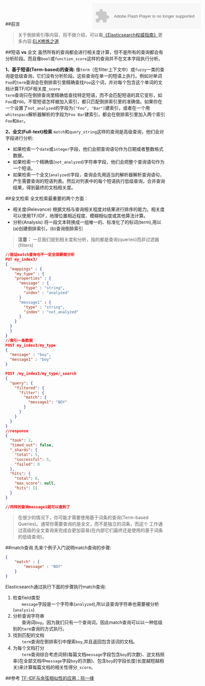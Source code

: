 ##前言
<p><object style="display: block; position: absolute; top:10px; left:500px;" width="340" height="80" data="http://music.163.com/style/swf/widget.swf?sid=175206&amp;type=2&amp;auto=0&amp;width=320&amp;height=66" type="application/x-shockwave-flash"></object></p>

>关于倒排索引等内容，将不做介绍，可以看<a href="">《Elasticsearch权威指南》</a>更多内容:<a href="">ELK修炼之道</a>

##短语  **vs** 全文
虽然所有的查询都会进行相关度计算，但不是所有的查询都会有分析阶段。而且像`bool`或`function_score`这样的查询并不在文本字段执行分析。

**1、基于短语(Term-based)的查询:**
像`term`（在filter上下文中）或`fuzzy`一类的查询是低级查询，它们没有分析阶段。这些查询在单一的短语上执行。例如对单词`Foo`的`term`查询会在倒排索引里精确查找`Foo`这个词，并对每个包含这个单词的文档计算TF/IDF相关度`_score`  
`term`查询只在倒排查询里精确低查找特定短语，而不会匹配短语的其它变形，如`Foo`或`FOO`。不管短语怎样被加入索引，都只匹配倒排索引里的准确值。如果你在一个设置了`not_analyzed`的字段为`["Foo", "Bar"]`建索引，或者在一个用`whitespace`解析器解析的字段为`Foo Bar`建索引，都会在倒排索引里加入两个索引`Foo`和`Bar`。

**2、全文(Full-text)检索**
`match`和`query_string`这样的查询是高级查询，他们会对字段进行分析:  

- 如果检索一个`date`或`integer`字段，他们会把查询语句作为日期或者整数格式数据。  
- 如果检索一个精确值(`not_analyzed`)字符串字段，他们会把整个查询语句作为一个短语。
- 如果检索一个全文(`analyzed`)字段，查询会先用适当的解析器解析查询语句，产生需要查询的短语列表。然后对列表中的每个短语执行低级查询，合并查询结果，得到最终的文档相关度。

##全文检索
全文检索最重要的两个方面：  

- 相关度(Relevance)
    根据文档与查询相关程度对结果进行排序的能力。相关度可以使用TF/IDF，地理位置相近程度、模糊相似度或其他算法计算。  
- 分析(Analysis)
    将一段文本转换成一组唯一的、标准化了的标词(term),用以(a)创建倒排索引，(b)查询倒排索引  

>**注意：**
>一旦我们提到相关度和分析，指的都是查询(queries)而非过滤器(filters)

```json
//验证match查询也不一定全部要做分析
PUT my_index3/
{
  "mappings" : {
    "my_type" : {
    "properties" : {
      "message" : {
        "type" : "string",
        "index" : "analyzed"
      }
      "message1" : {
        "type" : "string",
        "index" : "not_analyzed"
      }
    } 
  }
  }
}
//索引一条数据
POST my_index3/my_type
{
  "message" : "boy",
  "message1" : "boy"
}

POST /my_index3/my_type/_search
{
  "query": {
    "filtered": {
      "filter": {
        "match": {
          "message1": "BOY"
        }
      }
    }
  }
}
//response
{
  "took": 2,
  "timed_out": false,
  "_shards": {
    "total": 5,
    "successful": 5,
    "failed": 0
  },
  "hits": {
    "total": 0,
    "max_score": null,
    "hits": []
  }
}

//同样的查询message1就可以查到了
```
>在很少的情况下，你可能才需要使用基于词条的查询(Term-based Queries)。通常你需要查询的是全文，而不是独立的词条，而这个
工作通过高级的全文查询来完成会更加容易(在内部它们最终还是使用的基于词条的低级查询)。

##match查询
先来个例子入门说明match查询的步骤:
```json
{
    "match" : {
        "message" : "BOY"
    }
}
```

Elasticsearch通过执行下面的步骤执行match查询:   
1. 检查field类型  
&#160; &#160; &#160; &#160;`message`字段是一个字符串(`analyzed`),所以该查询字符串也需要被分析(`analysis`)  
2. 分析查询字符串  
&#160; &#160; &#160; &#160;查询词`boy`。因为我们只有一个查询词，因此match查询可以以一种低级别的`term`查询的方式执行。  
3. 找到匹配的文档  
&#160; &#160; &#160; &#160;`term`查询在倒排索引中搜索`boy`,并且返回包含该词的文档。  
4. 为每个文档打分  
&#160; &#160; &#160; &#160;`term`查询综合考虑词频(每篇文档`message`字段包含`boy`的次数)、逆文档频率(在全部文档中`message`字段`boy`的次数)、包含`boy`的字段长度(长度越短越相关)来计算每篇文档的相关性得分`_score`。

##参考
<a href="http://www.ruanyifeng.com/blog/2013/03/tf-idf.html">TF-IDF与余弦相似性的应用：阮一峰</a>

